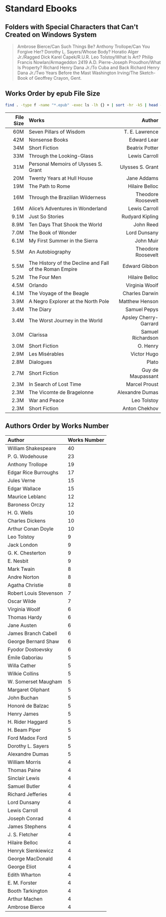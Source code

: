 # Standard Ebooks

## Folders with Special Characters that Can't Created on Windows System

>Ambrose Bierce/Can Such Things Be?
>Anthony Trollope/Can You Forgive Her?
>Dorothy L. Sayers/Whose Body?
>Horatio Alger Jr./Ragged Dick
>Karel Čapek/R.U.R.
>Leo Tolstoy/What Is Art?
>Philip Francis Nowlan/Armageddon 2419 A.D.
>Pierre-Joseph Proudhon/What Is Property?
>Richard Henry Dana Jr./To Cuba and Back
>Richard Henry Dana Jr./Two Years Before the Mast
>Washington Irving/The Sketch-Book of Geoffrey Crayon, Gent.

## Works Order by epub File Size

```sh
find . -type f -name "*.epub" -exec ls -lh {} + | sort -hr -k5 | head -n 30
```

File Size|Works|Author
-:|:-|-:
 60M|Seven Pillars of Wisdom|T. E. Lawrence
 42M|Nonsense Books|Edward Lear
 34M|Short Fiction|Beatrix Potter
 33M|Through the Looking-Glass|Lewis Carroll
 31M|Personal Memoirs of Ulysses S. Grant|Ulysses S. Grant
 20M|Twenty Years at Hull House|Jane Addams
 19M|The Path to Rome|Hilaire Belloc
 16M|Through the Brazilian Wilderness|Theodore Roosevelt
 16M|Alice’s Adventures in Wonderland|Lewis Carroll
9.1M|Just So Stories|Rudyard Kipling
8.9M|Ten Days That Shook the World|John Reed
7.0M|The Book of Wonder|Lord Dunsany
6.1M|My First Summer in the Sierra|John Muir
5.5M|An Autobiography|Theodore Roosevelt
5.5M|The History of the Decline and Fall of the Roman Empire|Edward Gibbon
5.2M|The Four Men|Hilaire Belloc
4.5M|Orlando|Virginia Woolf
4.1M|The Voyage of the Beagle|Charles Darwin
3.9M|A Negro Explorer at the North Pole|Matthew Henson
3.4M|The Diary|Samuel Pepys
3.4M|The Worst Journey in the World|Apsley Cherry-Garrard
3.0M|Clarissa|Samuel Richardson
3.0M|Short Fiction|O. Henry
2.9M|Les Misérables|Victor Hugo
2.8M|Dialogues|Plato
2.7M|Short Fiction|Guy de Maupassant
2.3M|In Search of Lost Time|Marcel Proust
2.3M|The Vicomte de Bragelonne|Alexandre Dumas
2.3M|War and Peace|Leo Tolstoy
2.3M|Short Fiction|Anton Chekhov

## Authors Order by Works Number

Author|Works Number
:-|:-
William Shakespeare|40
P. G. Wodehouse|23
Anthony Trollope|19
Edgar Rice Burroughs|17
Jules Verne|15
Edgar Wallace|15
Maurice Leblanc|12
Baroness Orczy|12
H. G. Wells|10
Charles Dickens|10
Arthur Conan Doyle|10
Leo Tolstoy|9
Jack London|9
G. K. Chesterton|9
E. Nesbit|9
Mark Twain|8
Andre Norton|8
Agatha Christie|8
Robert Louis Stevenson|7
Oscar Wilde|7
Virginia Woolf|6
Thomas Hardy|6
Jane Austen|6
James Branch Cabell|6
George Bernard Shaw|6
Fyodor Dostoevsky|6
Émile Gaboriau|5
Willa Cather|5
Wilkie Collins|5
W. Somerset Maugham|5
Margaret Oliphant|5
John Buchan|5
Honoré de Balzac|5
Henry James|5
H. Rider Haggard|5
H. Beam Piper|5
Ford Madox Ford|5
Dorothy L. Sayers|5
Alexandre Dumas|5
William Morris|4
Thomas Paine|4
Sinclair Lewis|4
Samuel Butler|4
Richard Jefferies|4
Lord Dunsany|4
Lewis Carroll|4
Joseph Conrad|4
James Stephens|4
J. S. Fletcher|4
Hilaire Belloc|4
Henryk Sienkiewicz|4
George MacDonald|4
George Eliot|4
Edith Wharton|4
E. M. Forster|4
Booth Tarkington|4
Arthur Machen|4
Ambrose Bierce|4
